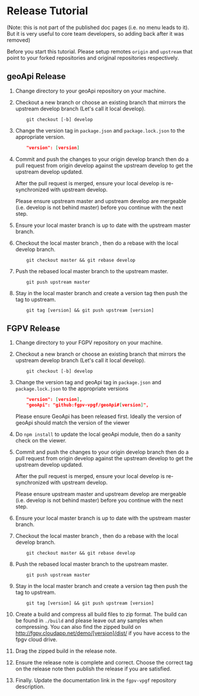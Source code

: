 # Release Tutorial

(Note: this is not part of the published doc pages (i.e. no menu leads to it). But it is very useful to core team developers, so adding back after it was removed)

Before you start this tutorial.  Please setup remotes `origin` and `upstream` that point to your forked repositories and original repositories respectively.

## geoApi Release

1. Change directory to your geoApi repository on your machine.

2. Checkout a new branch or choose an existing branch that mirrors the upstream develop branch (Let's call it local develop).

    ```
        git checkout [-b] develop
    ```

3. Change the version tag in `package.json` and `package.lock.json` to the appropriate version.

    ```json
        "version": [version]
    ```
4. Commit and push the changes to your origin develop branch then do a pull request from origin develop against the upstream develop to get the upstream develop updated.

    <p class="tip">
        After the pull request is merged, ensure your local develop is re-synchronized with upstream develop.
    </p>

    <p class="danger">
        Please ensure upstream master and upstream develop are mergeable (i.e. develop is not behind master) before you continue with the next step.
    </p>

5. Ensure your local master branch is up to date with the upstream master branch.

6. Checkout the local master branch , then do a rebase with the local develop branch.

    ```
        git checkout master && git rebase develop
    ```

7. Push the rebased local master branch to the upstream master.

    ```
        git push upstream master
    ```

8. Stay in the local master branch and create a version tag then push the tag to upstream.

    ```
        git tag [version] && git push upstream [version]
    ```

## FGPV Release

1. Change directory to your FGPV repository on your machine.

2. Checkout a new branch or choose an existing branch that mirrors the upstream develop branch (Let's call it local develop).

    ```
        git checkout [-b] develop
    ```

3. Change the version tag and geoApi tag in `package.json` and `package.lock.json` to the appropriate versions

    ```json
        "version": [version],
        "geoApi": "github:fgpv-vpgf/geoApi#[version]",
    ```
    <p class="tip">
        Please ensure GeoApi has been released first.  Ideally the version of geoApi should match the version of the viewer
    </p>

4. Do `npm install` to update the local geoApi module, then do a sanity check on the viewer.

5. Commit and push the changes to your origin develop branch then do a pull request from origin develop against the upstream develop to get the upstream develop updated.

    <p class="tip">
        After the pull request is merged, ensure your local develop is re-synchronized with upstream develop.
    </p>

    <p class="danger">
        Please ensure upstream master and upstream develop are mergeable (i.e. develop is not behind master) before you continue with the next step.
    </p>

6. Ensure your local master branch is up to date with the upstream master branch.

7. Checkout the local master branch , then do a rebase with the local develop branch.

    ```
        git checkout master && git rebase develop
    ```

8. Push the rebased local master branch to the upstream master.

    ```
        git push upstream master
    ```

9. Stay in the local master branch and create a version tag then push the tag to upstream.

    ```
        git tag [version] && git push upstream [version]
    ```
10. Create a build and compress all build files to zip format.  The build can be found in `./build` and please leave out any samples when compressing.  You can also find the zipped build on http://fgpv.cloudapp.net/demo/[version]/dist/ if you have access to the fpgv cloud drive.

11. Drag the zipped build in the release note.

12. Ensure the release note is complete and correct.  Choose the correct tag on the release note then publish the release if you are satisfied.

13. Finally.  Update the documentation link in the `fgpv-vpgf` repository description.

